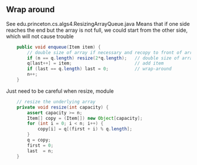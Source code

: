 ## Wrap around
See edu.princeton.cs.algs4.ResizingArrayQueue.java
Means that if one side reaches the end but the array is not full, we could start from the other side, which will not cause trouble

```java
    public void enqueue(Item item) {
        // double size of array if necessary and recopy to front of array
        if (n == q.length) resize(2*q.length);   // double size of array if necessary
        q[last++] = item;                        // add item
        if (last == q.length) last = 0;          // wrap-around
        n++;
    }
```
Just need to be careful when resize, module
```java
    // resize the underlying array
    private void resize(int capacity) {
        assert capacity >= n;
        Item[] copy = (Item[]) new Object[capacity];
        for (int i = 0; i < n; i++) {
            copy[i] = q[(first + i) % q.length];
        }
        q = copy;
        first = 0;
        last  = n;
    }
```
